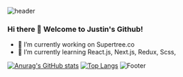 ![header](https://capsule-render.vercel.app/api?type=wave&color=auto&height=150&section=header&text=Justin's%%Github&fontSize=90)

### Hi there 👋  Welcome to Justin's Github!

- 🔭 I’m currently working on Supertree.co
- 🌱 I’m currently learning React.js, Next.js, Redux, Scss, 


[![Anurag's GitHub stats](https://github-readme-stats.vercel.app/api?username=JustinFEDev)](https://github.com/JustinFEDev/github-readme-stats)
[![Top Langs](https://github-readme-stats.vercel.app/api/top-langs/?username=JustinFEDev)](https://github.com/JustinFEDev/github-readme-stats)
![Footer](https://capsule-render.vercel.app/api?type=waving&color=auto&height=200&section=footer)

<!--
**JustinFEdev/JustinFEdev** is a ✨ _special_ ✨ repository because its `README.md` (this file) appears on your GitHub profile.

Here are some ideas to get you started:

- 👯 I’m looking to collaborate on ...
- 🤔 I’m looking for help with ...
- 💬 Ask me about ...
- 📫 How to reach me: ...
- 😄 Pronouns: ...
- ⚡ Fun fact: ...
-->
